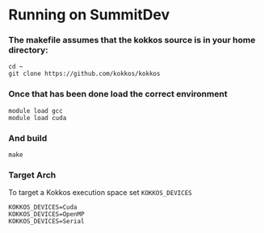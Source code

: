 # Running on SummitDev

### The makefile assumes that the kokkos source is in your home directory:

```
cd ~
git clone https://github.com/kokkos/kokkos
```

### Once that has been done load the correct environment
```
module load gcc
module load cuda
```
### And build
```
make
```

### Target Arch
To target a Kokkos execution space set `KOKKOS_DEVICES`
```
KOKKOS_DEVICES=Cuda
KOKKOS_DEVICES=OpenMP
KOKKOS_DEVICES=Serial
```
